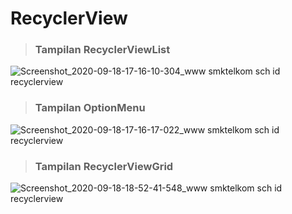 # RecyclerView

> ### Tampilan RecyclerViewList
![Screenshot_2020-09-18-17-16-10-304_www smktelkom sch id recyclerview](https://user-images.githubusercontent.com/60208227/93594782-b6051b80-f9e0-11ea-9172-695e44503d5a.jpg)

> ### Tampilan OptionMenu
![Screenshot_2020-09-18-17-16-17-022_www smktelkom sch id recyclerview](https://user-images.githubusercontent.com/60208227/93594745-a2f24b80-f9e0-11ea-98a7-8913ad00b870.jpg)

> ### Tampilan RecyclerViewGrid
![Screenshot_2020-09-18-18-52-41-548_www smktelkom sch id recyclerview](https://user-images.githubusercontent.com/60208227/93594814-c1584700-f9e0-11ea-817c-699188ef50ea.jpg)

